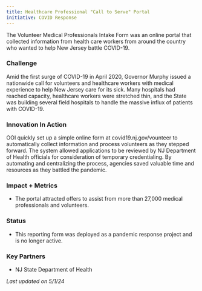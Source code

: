 ```yaml
---
title: Healthcare Professional "Call to Serve" Portal
initiative: COVID Response
---
```


The Volunteer Medical Professionals Intake Form was an online portal that collected information from health care workers from around the country who wanted to help New Jersey battle COVID-19.

### Challenge

Amid the first surge of COVID-19 in April 2020, Governor Murphy issued a nationwide call for volunteers and healthcare workers with medical experience to help New Jersey care for its sick. Many hospitals had reached capacity, healthcare workers were stretched thin, and the State was building several field hospitals to handle the massive influx of patients with COVID-19.

### Innovation In Action

OOI quickly set up a simple online form at covid19.nj.gov/vounteer to automatically collect information and process volunteers as they stepped forward. The system allowed applications to be reviewed by NJ Department of Health officials for consideration of temporary credentialing. By automating and centralizing the process, agencies saved valuable time and resources as they battled the pandemic.

### Impact \+ Metrics

* The portal attracted offers to assist from more than 27,000 medical professionals and volunteers.

### Status

* This reporting form was deployed as a pandemic response project and is no longer active.

### Key Partners

* NJ State Department of Health

*Last updated on 5/1/24*
